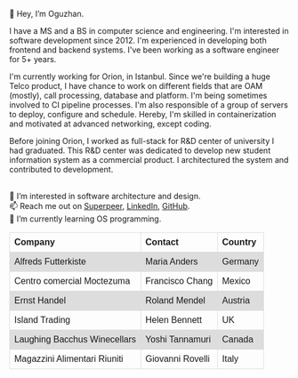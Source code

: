 👋 Hey, I’m Oguzhan.
<p>I have a MS and a BS in computer science and engineering. I'm interested in software development since 2012. I'm experienced in developing both frontend and backend systems. I've been working as a software engineer for 5+ years.</p>
<p>I'm currently working for Orion, in Istanbul. Since we're building a huge Telco product, I have chance to work on different fields that are OAM (mostly), call processing, database and platform. I'm being sometimes involved to CI pipeline processes. I'm also responsible of a group of servers to deploy, configure and schedule. Hereby, I'm skilled in containerization and motivated at advanced networking, except coding.</p>
<p>Before joining Orion, I worked as full-stack for R&D center of university I had graduated. This R&D center was dedicated to develop new student information system as a commercial product. I architectured the system and contributed to development.</p>

<p>
<br/>👀 I’m interested in software architecture and design.
<br/>📫 Reach me out on <a href="http://superpeer.com/oguzhanulusoy">Superpeer</a>, <a href="http://linkedin.com/in/oguzhanulusoy">LinkedIn</a>, <a href="http://github.com/oguzhanulusoy">GitHub</a>.
<br/>🌱 I’m currently learning OS programming. 
</p>

<style>
table {
  font-family: arial, sans-serif;
  border-collapse: collapse;
  width: 100%;
}

td, th {
  border: 1px solid #dddddd;
  text-align: left;
  padding: 8px;
}

tr:nth-child(even) {
  background-color: #dddddd;
}
</style>

<table>
  <tr>
    <th>Company</th>
    <th>Contact</th>
    <th>Country</th>
  </tr>
  <tr>
    <td>Alfreds Futterkiste</td>
    <td>Maria Anders</td>
    <td>Germany</td>
  </tr>
  <tr>
    <td>Centro comercial Moctezuma</td>
    <td>Francisco Chang</td>
    <td>Mexico</td>
  </tr>
  <tr>
    <td>Ernst Handel</td>
    <td>Roland Mendel</td>
    <td>Austria</td>
  </tr>
  <tr>
    <td>Island Trading</td>
    <td>Helen Bennett</td>
    <td>UK</td>
  </tr>
  <tr>
    <td>Laughing Bacchus Winecellars</td>
    <td>Yoshi Tannamuri</td>
    <td>Canada</td>
  </tr>
  <tr>
    <td>Magazzini Alimentari Riuniti</td>
    <td>Giovanni Rovelli</td>
    <td>Italy</td>
  </tr>
</table>
